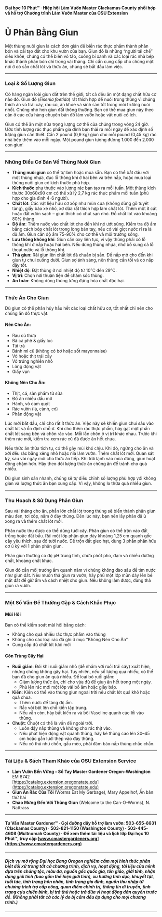 #### Đại học 10 Phút™ · Hiệp hội Làm Vườn Master Clackamas County phối hợp và hỗ trợ Chương trình Làm Vườn Master của OSU Extension

# Ủ Phân Bằng Giun

Một thùng nuôi giun là cách đơn giản để biến rác thực phẩm thành phân bón và cải tạo đất cho khu vườn của bạn. Giun đỏ là những “người tái chế” siêu khỏe, chúng có thể biến vỏ táo, cuống bí xanh và các loại rác nhà bếp khác thành phân bón chỉ trong vài tháng. Chỉ cần cung cấp cho chúng một nơi ở có sẵn chất lót và thức ăn, chúng sẽ bắt đầu làm việc.

---

### Loại & Số Lượng Giun

Có hàng ngàn loài giun đất trên thế giới, tất cả đều ăn một dạng chất hữu cơ nào đó. Giun đỏ (*Eisenia foetida*) rất thích hợp để nuôi trong thùng vì chúng thích ăn vỏ trái cây, rau củ, ăn khỏe và sinh sản tốt trong môi trường nuôi nhốt. Chúng nhỏ hơn giun đất thông thường. Bạn có thể mua giun này theo cân ở các cửa hàng chuyên bán đồ làm vườn hoặc vật nuôi có ích.

Giun có thể ăn một nửa trọng lượng cơ thể của chúng trong vòng 24 giờ. Ước tính lượng rác thực phẩm gia đình bạn thải ra mỗi ngày để xác định số lượng giun cần thiết. Cần 2 pound (0,9 kg) giun cho mỗi pound (0,45 kg) rác nhà bếp thêm vào mỗi ngày. Một pound giun tương đương 1.000 đến 2.000 con giun!

---

### Những Điều Cơ Bản Về Thùng Nuôi Giun

- **Thùng nuôi giun** có thể tự làm hoặc mua sẵn. Bạn có thể bắt đầu với một thùng nhựa, đục lỗ thông khí ở hai bên và trên nắp, hoặc mua loại thùng nuôi giun có kích thước phù hợp.
- **Kích thước** phụ thuộc vào lượng rác bạn tạo ra mỗi tuần. Một thùng kích thước 30x60x90 cm có thể xử lý 2,7 kg rác thực phẩm mỗi tuần (phù hợp cho gia đình 4-6 người).
- **Chất lót**: Các vật liệu hữu cơ xốp như mùn cưa (không dùng gỗ tuyết tùng), giấy báo xé nhỏ, xơ dừa rất thích hợp làm chất lót. Thêm một ít cát hoặc đất vườn sạch – giun thích có chút sạn nhỏ. Đổ chất lót vào khoảng 80% thùng.
- **Độ ẩm**: Thêm nước vào chất lót cho đến khi nó ướt sũng. Kiểm tra độ ẩm bằng cách bóp chất lót trong lòng bàn tay, nếu có vài giọt nước rỉ ra là đủ ẩm. Giun cần độ ẩm 75–90% cho cơ thể và môi trường sống.
- **Lưu thông không khí**: Giun cần oxy liên tục, vì vậy thùng phải có lỗ thông khí ở nắp hoặc hai bên. Nếu dùng thùng nhựa, nhớ bổ sung cả lỗ thoát nước và lỗ thông khí.
- **Thả giun**: Rải giun lên chất lót đã chuẩn bị sẵn. Để nắp mở cho đến khi giun tự chui xuống dưới. Giun sợ ánh sáng, nên thùng cần tối và có nắp đậy tốt.
- **Nhiệt độ**: Đặt thùng ở nơi nhiệt độ từ 10°C đến 29°C.
- **Vị trí**: Chọn nơi thuận tiện để chăm sóc thùng.
- **An toàn**: Không dùng thùng từng đựng hóa chất độc hại.

---

### Thức Ăn Cho Giun

Dù giun có thể phân hủy hầu hết các loại chất hữu cơ, tốt nhất chỉ nên cho chúng ăn đồ thực vật.

#### Nên Cho Ăn:

- Rau củ thừa
- Bã cà phê & giấy lọc
- Túi trà
- Bánh mì cũ (không có bơ hoặc sốt mayonnaise)
- Vỏ hoặc thịt trái cây
- Vỏ trứng nghiền nhỏ
- Lông động vật
- Giấy vụn

#### Không Nên Cho Ăn:

- Thịt, cá, sản phẩm từ sữa
- Đồ ăn nhiều dầu mỡ
- Hành, vỏ cam quýt
- Rác vườn (lá, cành, cỏ)
- Phân động vật

Lúc mới bắt đầu, chỉ cho rất ít thức ăn. Việc này sẽ khiến giun chui sâu vào chất lót và ổn định chỗ ở. Khi cho thêm rác thực phẩm, hãy gạt một phần chất lót sang bên và chôn rác vào. Mỗi lần chôn ở vị trí khác nhau. Trước khi thêm rác mới, kiểm tra xem rác cũ đã được ăn hết chưa.

Nếu thức ăn thừa tích tụ, có thể gây mùi khó chịu. Khi đó, ngừng cho ăn và xới đều rác bằng xẻng nhỏ hoặc nĩa làm vườn. Thêm chất lót mới. Quan sát kỹ, sau vài ngày mới cho thức ăn tiếp. Khi trời lạnh vào mùa đông, giun hoạt động chậm hơn. Hãy theo dõi lượng thức ăn chúng ăn để tránh cho quá nhiều.

Dù giun sinh sản nhanh, chúng sẽ tự điều chỉnh số lượng phù hợp với không gian và lượng thức ăn bạn cung cấp. Vì vậy, không lo thừa quá nhiều giun.

---

### Thu Hoạch & Sử Dụng Phân Giun

Sau vài tháng cho ăn, phần lớn chất lót trong thùng sẽ biến thành phân giun màu đen, tơi xốp, nằm ở đáy thùng. Đến lúc này, bạn nên lấy phân đã ủ xong ra và thêm chất lót mới.

Phân nước thu được có thể dùng tưới cây. Phân giun có thể trộn vào đất trồng hoặc đất bầu. Rải một lớp phân giun dày khoảng 1,25 cm quanh gốc cây yêu thích, sau đó tưới nước. Để trộn đất gieo hạt, dùng 3 phần phân hữu cơ ủ kỹ với 1 phần phân giun.

Phân giun thường có độ pH trung tính, chứa phốt pho, đạm và nhiều dưỡng chất, khoáng chất khác.

Giun đỏ cần môi trường ẩm quanh năm vì chúng không đào sâu để tìm nước như giun đất. Nếu muốn thả giun ra vườn, hãy phủ một lớp mùn dày lên bề mặt đất để giữ ẩm và cách nhiệt cho giun. Nếu không làm được, đừng thả giun ra vườn.

---

### Một Số Vấn Đề Thường Gặp & Cách Khắc Phục

#### Mùi Hôi

Bạn có thể kiểm soát mùi hôi bằng cách:

- Không cho quá nhiều rác thực phẩm vào thùng
- Không cho các loại rác đã ghi ở mục “Không Nên Cho Ăn”
- Cung cấp đủ chất lót tươi mới

#### Côn Trùng Gây Hại

- **Ruồi giấm**: Đôi khi ruồi giấm nhỏ (dễ nhầm với ruồi trái cây) xuất hiện, nhưng chúng không gây hại. Tuy nhiên, nếu số lượng quá nhiều, có thể bạn đã cho giun ăn quá nhiều. Để loại bỏ ruồi giấm:
  - Giảm lượng thức ăn, chỉ cho vừa đủ để giun ăn hết trong một ngày.
  - Phủ lên rác mới một lớp vải bố ẩm hoặc giấy báo.
- **Kiến**: Kiến có thể vào thùng giun ngoài trời nếu chất lót quá khô hoặc quá chua.
  - Thêm nước để tăng độ ẩm.
  - Rắc vôi bột lên chỗ kiến tập trung.
  - Nếu vẫn còn, hãy bắt kiến ra và bôi Vaseline quanh các lối vào thùng.
- **Chuột**: Chuột có thể là vấn đề ngoài trời.
  - Luôn đậy nắp thùng và không cho rác thịt vào.
  - Nếu phát hiện động vật quanh thùng, hãy kê thùng cao lên 30–45 cm hoặc gắn lưới thép vào đáy thùng.
  - Nếu có thú như chồn, gấu mèo, phải đảm bảo nắp thùng chắc chắn.

---

### Tài Liệu & Sách Tham Khảo của OSU Extension Service

- **Làm Vườn Bền Vững – Sổ Tay Master Gardener Oregon-Washington**  
  EM 8742  
  [https://catalog.extension.oregonstate.edu](https://catalog.extension.oregonstate.edu)
- **Giun Ăn Rác Của Tôi** (Worms Eat My Garbage), Mary Appelhof, Ấn bản thứ hai
- **Chào Mừng Đến Với Thùng Giun** (Welcome to the Can-O-Worms), N. Nattrass

---

#### Tư Vấn Master Gardener™ · Gọi đường dây hỗ trợ làm vườn: 503-655-8631 (Clackamas County) · 503-821-1150 (Washington County) · 503-445-4608 (Multnomah County) · Để xem thêm tài liệu và lịch lớp Đại học 10 Phút™, truy cập [www.cmastergardeners.org](https://www.cmastergardeners.org)

---

##### Dịch vụ mở rộng Đại học Bang Oregon nghiêm cấm mọi hình thức phân biệt đối xử trong tất cả chương trình, dịch vụ, hoạt động, tài liệu của mình dựa trên chủng tộc, màu da, nguồn gốc quốc gia, tôn giáo, giới tính, nhận dạng giới tính (bao gồm thể hiện giới tính), xu hướng tình dục, khuyết tật, tuổi tác, tình trạng hôn nhân, tình trạng gia đình, nguồn thu nhập từ chương trình trợ cấp công, quan điểm chính trị, thông tin di truyền, tình trạng cựu chiến binh, bị trả thù hoặc trả đũa vì hoạt động dân quyền trước đó. (Không phải tất cả các lý do bị cấm đều áp dụng cho mọi chương trình.)
---
